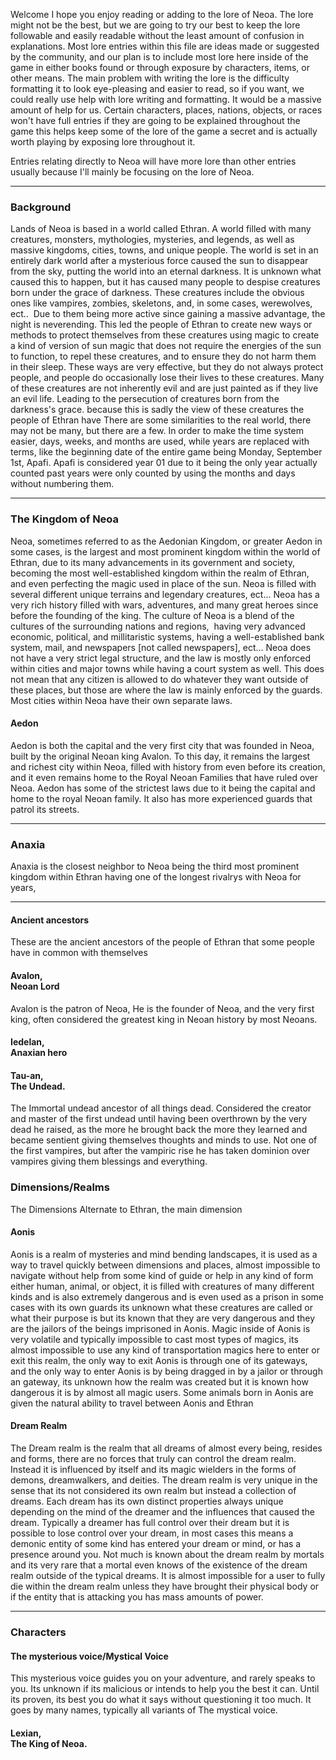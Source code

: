Welcome I hope you enjoy reading or adding to the lore of Neoa. The lore might not be the best, but we are going to try our best to keep the lore followable and easily readable without the least amount of confusion in explanations. Most lore entries within this file are ideas made or suggested by the community, and our plan is to include most lore here inside of the game in either books found or through exposure by characters, items, or other means. The main problem with writing the lore is the difficulty formatting it to look eye-pleasing and easier to read, so if you want, we could really use help with lore writing and formatting. It would be a massive amount of help for us. Certain characters, places, nations, objects, or races won't have full entries if they are going to be explained throughout the game this helps keep some of the lore of the game a secret and is actually worth playing by exposing lore throughout it.

Entries relating directly to Neoa will have more lore than other entries usually because I'll mainly be focusing on the lore of Neoa.
<!---  READ IF YOU PLAN ON CONTRIBUTING LORE EXPLAINS HOW TO CONTRIBUTE TO LORE
  Additions, Edits, and removals:
Anyone who is interested in writing lore can, there are not many restrictions to adding  or editing lore as long as you follow the established lore in other lore entries, or if your entry does not contradict another earlier made entry. Its recommended before writing/editing/adding lore you read the other entries. Certain lore entries cannot be removed as it would require an entire rewrite to everything within the game, removing entries is usually not allowed at all but if its neccesary you may ask, or if its a very recent entry that YOU wrote you can as long as its not been solidified in the game code. 

  Rewrites:
Rewriting lore entries, is entirely allowed and actually encouraged. Rewriting an entry is just simply writing them in another way while having the same meaning an example would be writing "I had a comment" to "I used to have a comment", or another form similar but more formal and easier to understand. 

  Explained in game Entries:
These are lore entries that will be explained through playing the game and are typically the entries written by Major contributers.

  Notice: 
Some of these entries are going to mark unchangeable or editable meaning you will not be able to edit or change them anymore this typically will only happen after an entry has been completely solidified, in order for an entry to be considered solidified it has to be included within the game and have other entries based on it, an entry can also be considered solidified if it has multiple entries based on it included within the game, or just having several entries included. This does not mean that the entry is loosely based on the original, it means that the entry has to have an explicit connection to it. 
-->
---------------------------------------------------------------
### Background
Lands of Neoa is based in a world called Ethran<!---Temporary name and is subject to change-->. A world filled with many creatures, monsters, mythologies, mysteries, and legends, as well as massive kingdoms, cities, towns, and unique people. The world is set in an entirely dark world after a mysterious force caused the sun to disappear from the sky, putting the world into an eternal darkness. It is unknown what caused this to happen, but it has caused many people to despise creatures born under the grace of darkness. These creatures include the obvious ones like vampires, zombies, skeletons, and, in some cases, werewolves, ect..  Due to them being more active since gaining a massive advantage, the night is neverending. This led the people of Ethran to create new ways or methods to protect themselves from these creatures using magic to create a kind of version of sun magic that does not require the energies of the sun to function, to repel these creatures, and to ensure they do not harm them in their sleep. These ways are very effective, but they do not always protect people, and people do occasionally lose their lives to these creatures. Many of these creatures are not inherently evil and are just painted as if they live an evil life. Leading to the persecution of creatures born from the darkness's grace. because this is sadly the view of these creatures the people of Ethran have There are some similarities to the real world, there may not be many, but there are a few. In order to make the time system easier, days, weeks, and months are used, while years are replaced with terms, like the beginning date of the entire game being Monday, September 1st, Apafi. Apafi is considered year 01 due to it being the only year actually counted past years were only counted by using the months and days without numbering them.

---------------------------------------------------------------

### The Kingdom of Neoa
Neoa, sometimes referred to as the Aedonian Kingdom, or greater Aedon in some cases, is the largest and most prominent kingdom within the world of Ethran, due to its many advancements in its government and society, becoming the most well-established kingdom within the realm of Ethran, and even perfecting the magic used in place of the sun. Neoa is filled with several different unique terrains and legendary creatures, ect... Neoa has a very rich history filled with wars, adventures, and many great heroes since before the founding of the king. The culture of Neoa is a blend of the cultures of the surrounding nations and regions,  having very advanced economic, political, and millitaristic systems, having a well-established bank system, mail, and newspapers [not called newspapers], ect... Neoa does not have a very strict legal structure, and the law is mostly only enforced within cities and major towns while having a court system as well. This does not mean that any citizen is allowed to do whatever they want outside of these places, but those are where the law is mainly enforced by the guards. Most cities within Neoa have their own separate laws.

#### Aedon
Aedon is both the capital and the very first city that was founded in Neoa, built by the original Neoan king Avalon. To this day, it remains the largest and richest city within Neoa, filled with history from even before its creation, and it even remains home to the Royal Neoan Families that have ruled over Neoa. Aedon has some of the strictest laws due to it being the capital and home to the royal Neoan family. It also has more experienced guards that patrol its streets.



---------------------------------------------------------------
### Anaxia
<!-- I don't know what to write for anaxia and I think it'd be better if someone else writes something for it due to my inability to think of any ideas -->
Anaxia is the closest neighbor to Neoa being the third most prominent kingdom within Ethran having one of the longest rivalrys with Neoa for years,

---------------------------------------------------------------
#### Ancient ancestors
These are the ancient ancestors of the people of Ethran that some people have in common with themselves
<!--- These entries are not going to be filled with much detail. -->
 
#### Avalon,<br>Neoan Lord
<!---Unremovable --->
Avalon is the patron of Neoa, He is the founder of Neoa, and the very first king, often considered the greatest king in Neoan history by most Neoans. 


#### Iedelan,<br>Anaxian hero


#### Tau-an,<br>The Undead.
<!-- Idea Entry -->
The Immortal undead ancestor of all things dead. Considered the creator and master of the first undead until having been overthrown by the very dead he raised, as the more he brought back the more they learned and became sentient giving themselves thoughts and minds to use. Not one of the first vampires, but after the vampiric rise he has taken dominion over vampires giving them blessings and everything.


### Dimensions/Realms
The Dimensions Alternate to Ethran, the main dimension
<!----A lot of these realms are just ideas and these entries aren't really going to be the best, these would be nice for someone to help write -->
#### Aonis
Aonis is a realm of mysteries and mind bending landscapes, it is used as a way to travel quickly between dimensions and places, almost impossible to navigate without help from some kind of guide or help in any kind of form either human, animal, or object, it is filled with creatures of many different kinds and is also extremely dangerous and is even used as a prison in some cases with its own guards its unknown what these creatures are called or what their purpose is but its known that they are very dangerous and they are the jailors of the beings imprisoned in Aonis. Magic inside of Aonis is very volatile and typically impossible to cast most types of magics, its almost impossible to use any kind of transportation magics here to enter or exit this realm, the only way to exit Aonis is through one of its gateways, and the only way to enter Aonis is by being dragged in by a jailor or through an gateway, its unknown how the realm was created but it is known how dangerous it is by almost all magic users. Some animals born in Aonis are given the natural ability to travel between Aonis and Ethran


#### Dream Realm
The Dream realm is the realm that all dreams of almost every being, resides and forms, there are no forces that truly can control the dream realm. Instead it is influenced by itself and its magic wielders in the forms of demons, dreamwalkers, and deities. The dream realm is very unique in the sense that its not considered its own realm but instead a collection of dreams. Each dream has its own distinct properties always unique depending on the mind of the dreamer and the influences that caused the dream. Typically a dreamer has full control over their dream but it is possible to lose control over your dream, in most cases this means a demonic entity of some kind has entered your dream or mind, or has a presence around you. Not much is known about the dream realm by mortals and its very rare that a mortal even knows of the existence of the dream realm outside of the typical dreams. It is almost impossible for a user to fully die within the dream realm unless they have brought their physical body or if the entity that is attacking you has mass amounts of power.


---------------------------------------------------------------
### Characters

#### The mysterious voice/Mystical Voice
<!---Its possible the voice could be someone important to you? or possibly the one of your ancestors -->
This mysterious voice guides you on your adventure, and rarely speaks to you. Its unknown if its malicious or intends to help you the best it can. Until its proven, its best you do what it says without questioning it too much. It goes by many names, typically all variants of The mystical voice.


#### Lexian,<br>The King of Neoa.

